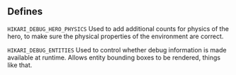 ## Defines ##

`HIKARI_DEBUG_HERO_PHYSICS` Used to add additional counts for physics of the hero, to make sure the physical properties of the environment are correct.

`HIKARI_DEBUG_ENTITIES` Used to control whether debug information is made available at runtime. Allows entity bounding boxes to be rendered, things like that.